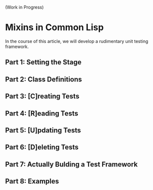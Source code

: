 (Work in Progress)

# Mixins in Common Lisp


In the course of this article, we will develop a rudimentary unit testing framework.

## Part 1: Setting the Stage


## Part 2: Class Definitions


## Part 3: [C]reating Tests

## Part 4: [R]eading Tests

## Part 5: [U]pdating Tests

## Part 6: [D]eleting Tests

## Part 7: Actually Bulding a Test Framework

## Part 8: Examples

